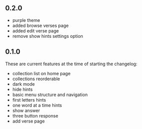 ## 0.2.0

- purple theme
- added browse verses page
- added edit verse page
- remove show hints settings option

## 0.1.0

These are current features at the time of starting the changelog:

- collection list on home page
- collections reorderable
- dark mode
- hide hints
- basic menu structure and navigation
- first letters hints
- one word at a time hints
- show answer
- three button response
- add verse page